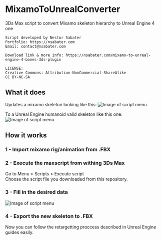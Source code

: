# MixamoToUnrealConverter
3Ds Max script to convert Mixamo skeleton hierarchy to Unreal Engine 4 one


	Script developed by Nestor Sabater  
	Portfolio: https://nsabater.com  
	Email: contact@nsabater.com  
  
	Download link & more info: https://nsabater.com/mixamo-to-unreal-engine-4-bones-3ds-plugin  
	  
	LICENSE:  
	Creative Commons: Attribution-NonCommercial-ShareAlike  
	CC BY-NC-SA  
  



## What it does

Updates a mixamo skeleton looking like this:
![Image of script menu](https://nsabater.com/wp-content/uploads/2020/03/before.png)

To a Unreal Engine humanoid valid skeleton like this one:
![Image of script menu](https://nsabater.com/wp-content/uploads/2020/03/after.png)
  
  
  
## How it works

### 1 - Import mixamo rig/animation from .FBX

### 2 - Execute the maxscript from withing 3Ds Max
Go to Menu > Scripts > Execute script  
Choose the script file you downloaded from this repository.

### 3 - Fill in the desired data
![Image of script menu](https://nsabater.com/wp-content/uploads/2020/03/before.png)

### 4 - Export the new skeleton to .FBX
Now you can follow the retargetting proccess described in Unreal Engine guides easily.